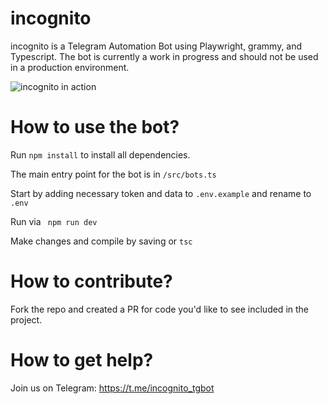 # incognito

incognito is a Telegram Automation Bot using Playwright, grammy, and Typescript. The bot is currently a work in progress and should not be used in a production environment.

![incognito in action](https://imgur.com/a/LVL8m4v)

# How to use the bot?

Run ```npm install``` to install all dependencies.

The main entry point for the bot is in ```/src/bots.ts```

Start by adding necessary token and data to ```.env.example``` and rename to ```.env```

Run via ``` npm run dev```

Make changes and compile by saving or ```tsc```

# How to contribute?

Fork the repo and created a PR for code you'd like to see included in the project.

# How to get help?

Join us on Telegram: https://t.me/incognito_tgbot
